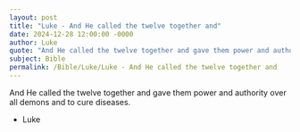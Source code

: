 ```yaml
---
layout: post
title: "Luke - And He called the twelve together and"
date: 2024-12-28 12:00:00 -0000
author: Luke
quote: "And He called the twelve together and gave them power and authority over all demons and to cure diseases."
subject: Bible
permalink: /Bible/Luke/Luke - And He called the twelve together and
---
```


And He called the twelve together and gave them power and authority over all demons and to cure diseases.

- Luke
